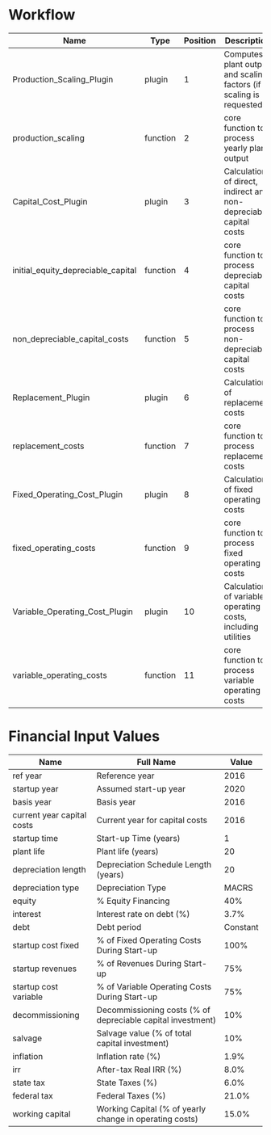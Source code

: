 # Workflow

Name | Type | Position | Description
--- | --- | --- | ---
Production_Scaling_Plugin | plugin | 1 | Computes plant output and scaling factors (if scaling is requested)
production_scaling | function | 2 | core function to process yearly plant output
Capital_Cost_Plugin | plugin | 3 | Calculation of direct, indirect and non-depreciable capital costs
initial_equity_depreciable_capital | function | 4 | core function to process depreciable capital costs
non_depreciable_capital_costs | function | 5 | core function to process non-depreciable capital costs
Replacement_Plugin | plugin | 6 | Calculation of replacement costs
replacement_costs | function | 7 | core function to process replacement costs
Fixed_Operating_Cost_Plugin | plugin | 8 |Calculation of fixed operating costs
fixed_operating_costs | function | 9 | core function to process fixed operating costs
Variable_Operating_Cost_Plugin | plugin | 10 | Calculation of variable operating costs, including utilities
variable_operating_costs | function | 11 | core function to process variable operating costs

# Financial Input Values

Name | Full Name | Value
--- | --- | ---
ref year | Reference year | 2016
startup year | Assumed start-up year | 2020
basis year | Basis year | 2016
current year capital costs | Current year for capital costs | 2016
startup time | Start-up Time (years) | 1
plant life | Plant life (years) | 20
depreciation length | Depreciation Schedule Length (years) | 20
depreciation type | Depreciation Type | MACRS
equity | % Equity Financing | 40%
interest | Interest rate on debt (%) | 3.7%
debt | Debt period | Constant
startup cost fixed | % of Fixed Operating Costs During Start-up | 100%
startup revenues | % of Revenues During Start-up | 75%
startup cost variable | % of Variable Operating Costs During Start-up | 75%
decommissioning | Decommissioning costs (% of depreciable capital investment) | 10%
salvage | Salvage value (% of total capital investment) | 10%
inflation | Inflation rate (%) | 1.9%
irr | After-tax Real IRR (%) | 8.0%
state tax | State Taxes (%) | 6.0%
federal tax | Federal Taxes (%) | 21.0%
working capital | Working Capital (% of yearly change in operating costs) | 15.0%